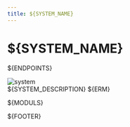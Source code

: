 ```yaml
---
title: ${SYSTEM_NAME}
---
```


# ${SYSTEM_NAME}

${ENDPOINTS}

![system](system.png)  
${SYSTEM_DESCRIPTION}
${ERM}

${MODULS}

${FOOTER}

